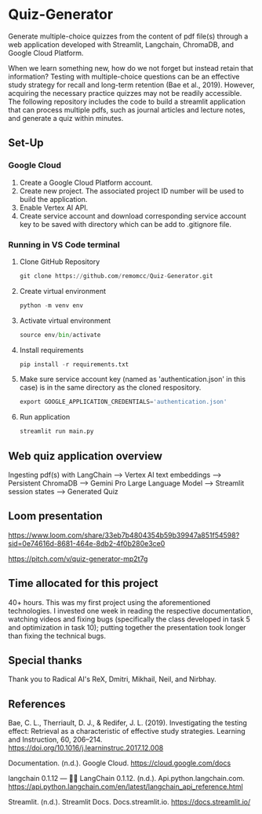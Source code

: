 # Quiz-Generator
Generate multiple-choice quizzes from the content of pdf file(s) through a web application developed with Streamlit, Langchain, ChromaDB, and Google Cloud Platform. 

When we learn something new, how do we not forget but instead retain that information? Testing with multiple-choice questions can be an effective study strategy for recall and long-term retention (Bae et al., 2019). However, acquiring the necessary practice quizzes may not be readily accessible. The following repository includes the code to build a streamlit application that can process multiple pdfs, such as journal articles and lecture notes, and generate a quiz within minutes.

## Set-Up
### Google Cloud
1) Create a Google Cloud Platform account.
2) Create new project. The associated project ID number will be used to build the application.
3) Enable Vertex AI API.
4) Create service account and download corresponding service account key to be saved with directory which can be add to .gitignore file.

### Running in VS Code terminal
1) Clone GitHub Repository
   ```python 
   git clone https://github.com/remomcc/Quiz-Generator.git
   ```
2) Create virtual environment
   ```python
   python -m venv env
   ```
3) Activate virtual environment
   ```python
   source env/bin/activate
   ```
4) Install requirements
   ```python
   pip install -r requirements.txt
   ```
5) Make sure service account key (named as 'authentication.json' in this case) is in the same directory as the cloned respository.
   ```python
   export GOOGLE_APPLICATION_CREDENTIALS='authentication.json'
   ```   
6) Run application
   ```python
   streamlit run main.py
   ```
## Web quiz application overview
Ingesting pdf(s) with LangChain --> Vertex AI text embeddings --> Persistent ChromaDB --> Gemini Pro Large Language Model --> Streamlit session states --> Generated Quiz

## Loom presentation
https://www.loom.com/share/33eb7b4804354b59b39947a851f54598?sid=0e74616d-8681-464e-8db2-4f0b280e3ce0

https://pitch.com/v/quiz-generator-mp2t7g

## Time allocated for this project
40+ hours.  This was my first project using the aforementioned technologies. I invested one week in reading the respective documentation, watching videos and fixing bugs (specifically the class developed in task 5 and optimization in task 10); putting together the presentation took longer than fixing the technical bugs.  

## Special thanks 
Thank you to Radical AI's ReX, Dmitri, Mikhail, Neil, and Nirbhay.

## References
Bae, C. L., Therriault, D. J., & Redifer, J. L. (2019). Investigating the testing effect: Retrieval as a characteristic of
effective study strategies.  Learning and Instruction, 60, 206–214. https://doi.org/10.1016/j.learninstruc.2017.12.008

Documentation. (n.d.). Google Cloud. https://cloud.google.com/docs

langchain 0.1.12 — 🦜🔗 LangChain 0.1.12. (n.d.). Api.python.langchain.com. 
https://api.python.langchain.com/en/latest/langchain_api_reference.html

‌Streamlit. (n.d.). Streamlit Docs. Docs.streamlit.io. https://docs.streamlit.io/
